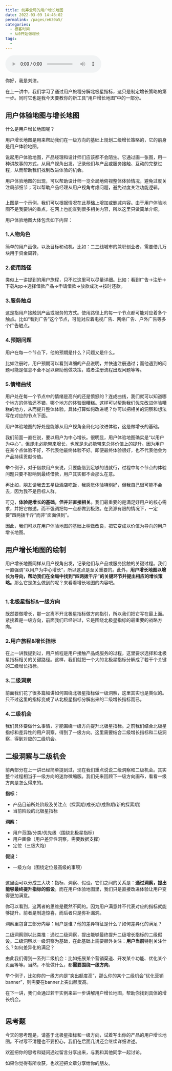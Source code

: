 ```yaml
---
title: 统筹全局的用户增长地图
date: 2022-03-09 14:46:02
permalink: /pages/e630a5/
categories:
  - 极客时间
  - 从0开始做增长
tags:
  - 
---
```

<audio title="20.统筹全局的用户增长地图" src="https://static001.geekbang.org/resource/audio/1a/74/1a72a8e47b46d81fb221b36807a6b574.mp3" controls="controls"></audio> 
<p>你好，我是刘津。</p><p>在上一讲中，我们学习了通过用户旅程分解北极星指标，这只是制定增长策略的第一步。同时它也是我今天要教你的新工具“用户增长地图”中的一部分。</p><h2>用户体验地图与增长地图</h2><p>什么是用户增长地图呢？</p><p>用户增长地图是用来帮助我们在一级方向的基础上规划二级增长策略的，它的前身是用户体验地图。</p><p>说起用户体验地图，产品经理和设计师们应该都不会陌生。它通过画一张图，用一种讲故事的方式，从用户视角出发，记录他们与产品或服务接触、互动的完整过程，从而帮助我们找到改进体验的机会。</p><p>用户体验地图的出现，可以帮助设计师一览全局地俯视整体体验情况，避免过度关注局部细节；可以帮助产品经理从用户视角考虑问题，避免过度关注功能逻辑。</p><p><img src="https://static001.geekbang.org/resource/image/39/6e/39ad20ff1dbde3a8c1e418c29898a66e.png" alt=""></p><p>上图是一个示例，我们可以根据情况在此基础上增加或删减内容。由于用户体验地图不是我要讲的重点，在网上也能查到很多相关内容，所以这里只做简单介绍。</p><p>用户体验地图大体包含如下内容：</p><h3>1.人物角色</h3><p>简单的用户画像，以及目标和动机。比如：二三线城市的兼职创业者，需要借几万块用于资金周转。</p><h3>2.使用路径</h3><p>类似上一讲提到的用户旅程，只不过这里可以尽量详细。比如：看到广告→注册→下载App→选择借款产品→申请借款→放款成功→按时还款。</p><!-- [[[read_end]]] --><h3>3.服务触点</h3><p>这是指用户接触到产品或服务的方式。使用路径上的每一个节点都可能对应着多个触点。比如“看到广告”这个节点，可能对应着电视广告、网络广告、户外广告等多个广告触点。</p><h3>4.预期问题</h3><p>用户在每一个节点下，他的预期是什么？问题又是什么。</p><p>比如注册时，用户预期可以看到详细的产品说明，并快速注册通过；而他遇到的问题可能是信息不全不足以帮助他做决策，或者注册流程出现问题等等。</p><h3>5.情绪曲线</h3><p>用户处在每一个节点中的情绪是高兴的还是愤怒的？连成曲线，我们就可以知道哪个地方的体验还不错，哪个地方的体验很糟糕。这样可以帮助我们优先改进体验糟糕的地方，从而提升整体体验。具体打算如何改进呢？你可以把相关的洞察和想法写在对应的节点下面。</p><p>用户体验地图的好处是能够从用户视角全局化地改进体验，这是做增长的基础。</p><p>我们前面一直在说，要以用户为中心增长。很明显，用户体验地图确实是“以用户为中心”，但却未必能带来增长，也就是未必能带来总体价值上的提升。因为用户在某个点体验不好，不代表他最终体验不好。即便最终体验很好，也不代表他会为产品持续贡献价值。</p><p>举个例子，对于借款用户来说，只要能借到足够的钱就行，过程中每个节点的体验问题只要不影响到最终借款，用户其实都不会那么在意。</p><p>再比如，朋友请我去五星级酒店吃饭，我感觉体验特别好，但我自己很可能不会去，因为我不是目标人群。</p><p>可见，<strong>体验是增长的基础，但并非直接相关。</strong>我们最重要的是满足好用户的核心需求，并把它做透，而不强调把每一点都做到极致。在资源有限的情况下，一定要“四两拨千斤”而非“面面俱到”。</p><p>因此，我们可以在用户体验地图的基础上稍做改良，把它变成以价值为导向的用户增长地图。</p><h2>用户增长地图的绘制</h2><p>用户增长地图同样从用户视角出发，记录他们与产品或服务接触的关键过程。我们一直强调“以用户为中心增长”，所以这点是至关重要的。此外，<strong>用户增长地图以增长为导向，帮助我们在全局中找到“四两拨千斤”的关键环节并提出相应的增长策略。</strong>那么它是怎么做到的呢？来看看增长地图的内容吧。</p><p><img src="https://static001.geekbang.org/resource/image/34/98/34c8021da098dfc075efe7edc47d1e98.png" alt=""></p><h3>1.北极星指标&amp;一级方向</h3><p>既然要做增长，那一定离不开北极星指标做方向指引，所以我们把它写在最上面。紧接着是一级方向，前面我们已经讲过，它是围绕北极星指标的最重要的战略方向。</p><h3>2.用户旅程&amp;增长指标</h3><p>在上一讲我提到过，用户旅程是用户接触产品或服务的过程，这里要求选择和北极星指标相关的关键路径。这样，我们就把一个大的北极星指标分解成了若干个关键的二级增长指标。</p><h3>3.二级洞察</h3><p>前面我们花了很多篇幅讲如何围绕北极星指标做一级洞察，这里其实也是类似的。只不过这里的指标变成了从北极星指标分解出来的二级增长指标而已。</p><h3>4.二级机会</h3><p>我们具体要做什么事情，才能围绕一级方向提升北极星指标。之前我们结合北极星指标和差异性的用户洞察，得到了一级方向。这里需要结合二级增长指标和二级洞察，得到对应的二级机会。</p><h2>二级洞察与二级机会</h2><p>前两部分在上一讲已经简单提到过，现在我们重点说说二级洞察和二级机会。其实整个过程相当于一级方向的迷你微缩版。我们先来回顾下一级方向画布，看看一级方向是怎么得来的。</p><p><strong>指标：</strong></p><ul>
<li>产品目前所处阶段及关注点（探索期/成长期/成熟期/新的探索期）</li>
<li>当前阶段的北极星指标</li>
</ul><p><strong>洞察：</strong></p><ul>
<li>用户范围/分类/优先级（围绕北极星指标）</li>
<li>用户画像（用户差异性洞察，需要数据支撑）</li>
<li>定位（三级大炮）</li>
</ul><p><strong>假设：</strong></p><ul>
<li>一级方向（围绕定位最高级的事项）</li>
</ul><p><img src="https://static001.geekbang.org/resource/image/13/37/130fba5958f87ae4d28089cfecb20e37.png" alt=""></p><p>这里面可以分成三大块：指标、洞察、假设。它们之间的关系是：<strong>通过洞察，提出能够最终提升指标的假设</strong>。而在用户体验地图里，我们只是直接改进体验让用户变得更加满意。</p><p>你可以看到，这两者的思维是截然不同的。因为用户满意并不代表对应的指标就能够提升。前者是制造惊喜，而后者只是弥补漏洞。</p><p>洞察里包含三部分内容：用户是谁？他的差异特征是什么？如何差异化的满足？</p><p>二级洞察则以此类推：通过二级洞察，提出能够最终提升二级增长指标的二级假设。二级洞察以一级洞察为基础，在此基础上需要额外关注：<strong>用户当前</strong>特别关注什么？如何差异化的满足？</p><p>由此我们得到一系列二级机会：比如拓展某个营销渠道、开发某个功能、优化某个页面等等。当然，不管做什么，都<strong>需要围绕一级方向</strong>。</p><p>举个例子，比如你的一级方向是“突出额度高”，那么你的某个二级机会“优化营销banner”，则需要在banner上突出额度高。</p><p>在下一讲，我们会通过若干实例来进一步讲解用户增长地图，帮助你找到具体的增长机会。</p><p><img src="https://static001.geekbang.org/resource/image/85/d8/85fc909cef804dd968f6fa7e7e6110d8.png" alt=""></p><h2>思考题</h2><p>今天的思考题是，请基于北极星指标和一级方向，试着写出你的产品的用户增长地图。不过写不清楚也不要担心，我们在后面几讲还会继续详细讲述。</p><p>欢迎把你的思考和疑问通过留言分享出来，与我和其他同学一起讨论。</p><p>如果你觉得有所收获，也欢迎把文章分享给你的朋友。</p><p></p>
